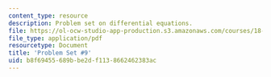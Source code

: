 ```yaml
---
content_type: resource
description: Problem set on differential equations.
file: https://ol-ocw-studio-app-production.s3.amazonaws.com/courses/18-034-honors-differential-equations-spring-2009/b8f69455689bbe2df1138662462383ac_MIT18_034s09_pset09.pdf
file_type: application/pdf
resourcetype: Document
title: 'Problem Set #9'
uid: b8f69455-689b-be2d-f113-8662462383ac
---
```


